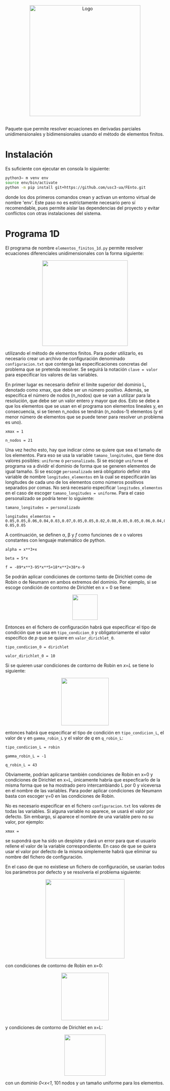 <div align="center">
  <img src="imágenes/Fento2.png" alt="Logo" width="350" />
</div>

<br>

Paquete que permite resolver ecuaciones en derivadas parciales unidimensionales y bidimensionales usando el método de elementos finitos.

# Instalación

Es suficiente con ejecutar en consola lo siguiente:

```bash
python3− m venv env
source env/bin/activate
python -m pip install git+https://github.com/usc3-ua/FEnto.git
```
donde los dos primeros comandos crean y activan un entorno virtual de nombre 'env'. Este paso no es estrictamente necesario pero sí recomendable, pues permite aislar las dependencias del proyecto y evitar conflictos con otras instalaciones del sistema.

# Programa 1D

El programa de nombre `elementos_finitos_1d.py` permite resolver ecuaciones diferenciales unidimensionales con la forma siguiente:

<div align="center">
  <img src="imágenes/ecuacion1d.jpeg" width="270" />
</div>

utilizando el método de elementos finitos. Para poder utilizarlo, es necesario crear un archivo de configuración denominado `configuracion.txt` que contenga las especificaciones concretas del problema que se pretenda resolver. Se seguirá la notación `clave = valor` para especificar los valores de las variables.

En primer lugar es necesario definir el límite superior del dominio L, denotado como xmax, que debe ser un número positivo. Además, se especifica el número de nodos (n_nodos) que se van a utilizar para la resolución, que debe ser un valor entero y mayor que dos. Esto se debe a que los elementos que se usan en el programa son elementos lineales y, en consecuencia, si se tienen n_nodos se tendrán (n_nodos-1) elementos (y el menor número de elementos que se puede tener para resolver un problema es uno).

```
xmax = 1

n_nodos = 21
```

Una vez hecho esto, hay que indicar cómo se quiere que sea el tamaño de los elementos. Para eso se usa la variable `tamano_longitudes`, que tiene dos valores posibles: `uniforme` o `personalizado`. Si se escoge `uniforme` el programa va a dividir el dominio de forma que se generen elementos de igual tamaño. Si se escoge `personalizado` será obligatorio definir otra variable de nombre `longitudes_elementos` en la cual se especificarán las longitudes de cada uno de los elementos como números positivos separados por comas. No será necesario especificar `longitudes_elementos` en el caso de escoger `tamano_longitudes = uniforme`. Para el caso personalizado se podría tener lo siguiente:

```
tamano_longitudes = personalizado

longitudes_elementos = 0.05,0.05,0.06,0.04,0.03,0.07,0.05,0.05,0.02,0.08,0.05,0.05,0.06,0.04,0.07,0.03,0.08,0.02,
0.05,0.05
```

A continuación, se definen α, β y *f* como funciones de x o valores constantes con lenguaje matemático de python.

```
alpha = x**3+x

beta = 5*x

f = -89*x**3-95*x**5+18*x**2+38*x-9
```

Se podrán aplicar condiciones de contorno tanto de Dirichlet como de Robin o de Neumann en ambos extremos del dominio. Por ejemplo, si se escoge condición de contorno de Dirichlet en x = 0 se tiene:

<div align="center">
  <img src="imágenes/dirichlet1d.jpeg" width="80" />
</div>

Entonces en el fichero de configuración habrá que especificar el tipo de condición que se usa en `tipo_condicion_0` y obligatoriamente el valor específico de *p* que se quiere en `valor_dirichlet_0`.

```
tipo_condicion_0 = dirichlet

valor_dirichlet_0 = 10
```

Si se quieren usar condiciones de contorno de Robin en *x=L* se tiene lo siguiente:

<div align="center">
  <img src="imágenes/robin1d.jpeg" width="150" />
</div>

entonces habrá que especificar el tipo de condición en `tipo_condicion_L`, el valor de γ en `gamma_robin_L` y el valor de *q* en `q_robin_L`:

```
tipo_condicion_L = robin

gamma_robin_L = -1

q_robin_L = 43
```

Obviamente, podrían aplicarse también condiciones de Robin en x=0 y condiciones de Dirichlet en x=L, únicamente habría que especficarlo de la misma forma que se ha mostrado pero intercambiando L por 0 y viceversa en el nombre de las variables. Para poder aplicar condiciones de Neumann basta con escoger γ=0 en las condiciones de Robin.

No es necesario especificar en el fichero `configuracion.txt` los valores de todas las variables. Si alguna variable no aparece, se usará el valor por defecto. Sin embargo, si aparece el nombre de una variable pero no su valor, por ejemplo:

```
xmax =
```

se supondrá que ha sido un despiste y dará un error para que el usuario rellene el valor de la variable correspondiente. En caso de que se quiera usar el valor por defecto de la misma simplemente habrá que eliminar su nombre del fichero de configuración.

En el caso de que no existiese un fichero de configuración, se usarían todos los parámetros por defecto y se resolvería el problema siguiente:

<div align="center">
  <img src="imágenes/ecaresolver.jpeg" width="250" />
</div>

con condiciones de contorno de Robin en x=0:

<div align="center">
  <img src="imágenes/robin0.jpeg" width="150" />
</div>

y condiciones de contorno de Dirichlet en x=L:

<div align="center">
  <img src="imágenes/dirichletL.jpeg" width="130" />
</div>

con un dominio *0<x<1*, 101 nodos y un tamaño uniforme para los elementos.











